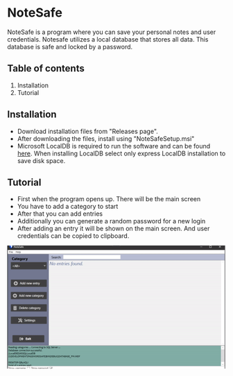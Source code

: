# NoteSafe
NoteSafe is a program where you can save your personal notes and user credentials. Notesafe utilizes a local database that stores all data. This database is safe and locked by a password.

## Table of contents
1. Installation
2. Tutorial

## Installation
- Download installation files from "Releases page". 
- After downloading the files, install using "NoteSafeSetup.msi"
- Microsoft LocalDB is required to run the software and can be found [here](https://go.microsoft.com/fwlink/?LinkID=866658).
  When installing LocalDB select only express LocalDB installation to save disk space.

## Tutorial
- First when the program opens up. There will be the main screen
- You have to add a category to start
- After that you can add entries
- Additionally you can generate a random password for a new login
- After adding an entry it will be shown on the main screen. And user credentials can be copied to clipboard.

<img src='images/tutorial.gif' width=600>
